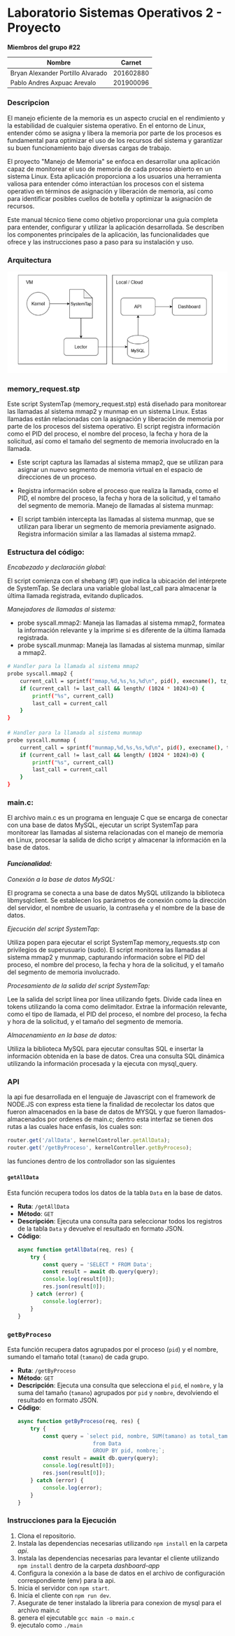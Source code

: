 # Laboratorio Sistemas Operativos 2 - Proyecto 

**Miembros del grupo #22**

| Nombre                            | Carnet    |
| --------------------------------- | --------- |
| Bryan Alexander Portillo Alvarado | 201602880 |
| Pablo Andres Axpuac Arevalo       | 201900096 |

### Descripcion

El manejo eficiente de la memoria es un aspecto crucial en el rendimiento y la estabilidad de cualquier sistema operativo. En el entorno de Linux, entender cómo se asigna y libera la memoria por parte de los procesos es fundamental para optimizar el uso de los recursos del sistema y garantizar su buen funcionamiento bajo diversas cargas de trabajo.

El proyecto "Manejo de Memoria" se enfoca en desarrollar una aplicación capaz de monitorear el uso de memoria de cada proceso abierto en un sistema Linux. Esta aplicación proporciona a los usuarios una herramienta valiosa para entender cómo interactúan los procesos con el sistema operativo en términos de asignación y liberación de memoria, así como para identificar posibles cuellos de botella y optimizar la asignación de recursos.

Este manual técnico tiene como objetivo proporcionar una guía completa para entender, configurar y utilizar la aplicación desarrollada. Se describen los componentes principales de la aplicación, las funcionalidades que ofrece y las instrucciones paso a paso para su instalación y uso.



### Arquitectura
![alt text](assets/image.png)

### memory_request.stp
Este script SystemTap (memory_request.stp) está diseñado para monitorear las llamadas al sistema mmap2 y munmap en un sistema Linux. Estas llamadas están relacionadas con la asignación y liberación de memoria por parte de los procesos del sistema operativo. El script registra información como el PID del proceso, el nombre del proceso, la fecha y hora de la solicitud, así como el tamaño del segmento de memoria involucrado en la llamada.

* Este script captura las llamadas al sistema mmap2, que se utilizan para asignar un nuevo segmento de memoria virtual en el espacio de direcciones de un proceso.

* Registra información sobre el proceso que realiza la llamada, como el PID, el nombre del proceso, la fecha y hora de la solicitud, y el tamaño del segmento de memoria. Manejo de llamadas al sistema munmap:

* El script también intercepta las llamadas al sistema munmap, que se utilizan para liberar un segmento de memoria previamente asignado.
Registra información similar a las llamadas al sistema mmap2.

### Estructura del código:

*Encabezado y declaración global:*

El script comienza con el shebang (#!) que indica la ubicación del intérprete de SystemTap.
Se declara una variable global last_call para almacenar la última llamada registrada, evitando duplicados. 

*Manejadores de llamadas al sistema:*

* probe syscall.mmap2: Maneja las llamadas al sistema mmap2, formatea la información relevante y la imprime si es diferente de la última llamada registrada.
* probe syscall.munmap: Maneja las llamadas al sistema munmap, similar a mmap2.

```bash
# Handler para la llamada al sistema mmap2
probe syscall.mmap2 {
    current_call = sprintf("mmap,%d,%s,%s,%d\n", pid(), execname(), tz_ctime(gettimeofday_s()), length/(1024 * 1024))
    if (current_call != last_call && length/ (1024 * 1024)>0) {
        printf("%s", current_call)
        last_call = current_call
    }
}

# Handler para la llamada al sistema munmap
probe syscall.munmap {
    current_call = sprintf("munmap,%d,%s,%s,%d\n", pid(), execname(), tz_ctime(gettimeofday_s()), length/(1024 * 1024))
    if (current_call != last_call && length/ (1024 * 1024)>0) {
        printf("%s", current_call)
        last_call = current_call
    }
}

```


### main.c:

El archivo main.c es un programa en lenguaje C que se encarga de conectar con una base de datos MySQL, ejecutar un script SystemTap para monitorear las llamadas al sistema relacionadas con el manejo de memoria en Linux, procesar la salida de dicho script y almacenar la información en la base de datos.

#### *Funcionalidad:*

*Conexión a la base de datos MySQL:*

El programa se conecta a una base de datos MySQL utilizando la biblioteca libmysqlclient.
Se establecen los parámetros de conexión como la dirección del servidor, el nombre de usuario, la contraseña y el nombre de la base de datos.

*Ejecución del script SystemTap:*

Utiliza popen para ejecutar el script SystemTap memory_requests.stp con privilegios de superusuario (sudo).
El script monitorea las llamadas al sistema mmap2 y munmap, capturando información sobre el PID del proceso, el nombre del proceso, la fecha y hora de la solicitud, y el tamaño del segmento de memoria involucrado.

*Procesamiento de la salida del script SystemTap:*

Lee la salida del script línea por línea utilizando fgets.
Divide cada línea en tokens utilizando la coma como delimitador.
Extrae la información relevante, como el tipo de llamada, el PID del proceso, el nombre del proceso, la fecha y hora de la solicitud, y el tamaño del segmento de memoria.

*Almacenamiento en la base de datos:*

Utiliza la biblioteca MySQL para ejecutar consultas SQL e insertar la información obtenida en la base de datos.
Crea una consulta SQL dinámica utilizando la información procesada y la ejecuta con mysql_query.


### API

la api fue desarrollada en el lenguaje de Javascript con el framework de NODE.JS con express
esta tiene la finalidad de recolectar los datos que fueron almacenados en la base de datos
de MYSQL y que fueron llamados-almacenados por ordenes de main.c;
dentro esta interfaz se tienen dos rutas a las cuales hace enfasis, los cuales son:

```Javascript
router.get('/allData', kernelController.getAllData);
router.get('/getByProceso', kernelController.getByProceso);
```
las funciones dentro de los controllador son las siguientes

#### `getAllData`

Esta función recupera todos los datos de la tabla `Data` en la base de datos.

- **Ruta**: `/getAllData`
- **Método**: `GET`
- **Descripción**: Ejecuta una consulta para seleccionar todos los registros de la tabla `Data` y devuelve el resultado en formato JSON.
- **Código**:
    ```javascript
    async function getAllData(req, res) {
        try {
            const query = 'SELECT * FROM Data';
            const result = await db.query(query);
            console.log(result[0]);
            res.json(result[0]);
        } catch (error) {
            console.log(error);
        }
    }
    ```

### `getByProceso`

Esta función recupera datos agrupados por el proceso (`pid`) y el nombre, sumando el tamaño total (`tamano`) de cada grupo.

- **Ruta**: `/getByProceso`
- **Método**: `GET`
- **Descripción**: Ejecuta una consulta que selecciona el `pid`, el `nombre`, y la suma del tamaño (`tamano`) agrupados por `pid` y `nombre`, devolviendo el resultado en formato JSON.
- **Código**:
    ```javascript
    async function getByProceso(req, res) {
        try {
            const query = `select pid, nombre, SUM(tamano) as total_tamanio
                            from Data
                            GROUP BY pid, nombre;`;
            const result = await db.query(query);
            console.log(result[0]);
            res.json(result[0]);
        } catch (error) {
            console.log(error);
        }
    }
    ```



### Instrucciones para la Ejecución

1. Clona el repositorio.
2. Instala las dependencias necesarias utilizando `npm install` en la carpeta *api*.
3. Instala las dependencias necesarias para levantar el cliente utilizando `npm install` dentro de la carpeta
*dashboard-app*
4. Configura la conexión a la base de datos en el archivo de configuración correspondiente (env) para la api.
5. Inicia el servidor con `npm start`.
6. Inicia el cliente con `npm run dev`.
7. Asegurate de tener instalado la libreria para conexion de mysql para el archivo main.c
8. genera el ejecutable `gcc main -o main.c`
9. ejecutalo como `./main`